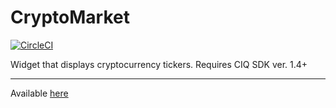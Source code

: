 # CryptoMarket

[![CircleCI](https://circleci.com/gh/serhuz/CryptoMarket.svg?style=svg)](https://circleci.com/gh/serhuz/CryptoMarket)

Widget that displays cryptocurrency tickers. Requires CIQ SDK ver. 1.4+

---
Available [here](https://apps.garmin.com/en-US/apps/4babf12c-7ca5-450b-a2cd-4f358f8d688b) 